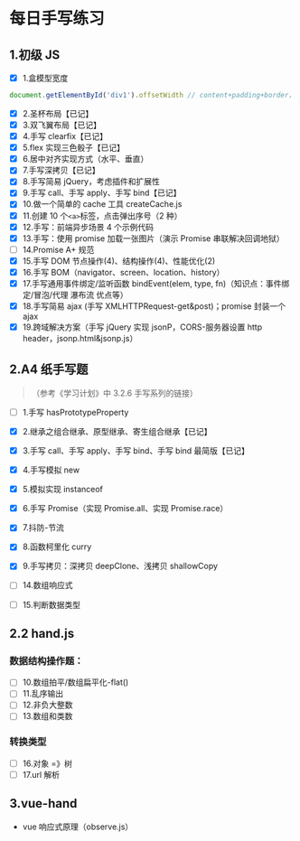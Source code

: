# 每日手写练习

## 1.初级 JS

- [x] 1.盒模型宽度

```js
document.getElementById('div1').offsetWidth // content+padding+border，不包括margin
```

- [x] 2.圣杯布局【已记】
- [x] 3.双飞翼布局【已记】
- [x] 4.手写 clearfix【已记】
- [x] 5.flex 实现三色骰子【已记】
- [x] 6.居中对齐实现方式（水平、垂直）
- [x] 7.手写深拷贝【已记】
- [x] 8.手写简易 jQuery，考虑插件和扩展性
- [x] 9.手写 call、手写 apply、手写 bind【已记】
- [x] 10.做一个简单的 cache 工具 createCache.js
- [x] 11.创建 10 个`<a>`标签，点击弹出序号（2 种）
- [x] 12.手写：前端异步场景 4 个示例代码
- [x] 13.手写：使用 promise 加载一张图片（演示 Promise 串联解决回调地狱）
- [ ] 14.Promise A+ 规范
- [x] 15.手写 DOM 节点操作(4)、结构操作(4)、性能优化(2)
- [x] 16.手写 BOM（navigator、screen、location、history）
- [x] 17.手写通用事件绑定/监听函数 bindEvent(elem, type, fn)（知识点：事件绑定/冒泡/代理 瀑布流 优点等）
- [x] 18.手写简易 ajax (手写 XMLHTTPRequest-get&post)；promise 封装一个 ajax
- [x] 19.跨域解决方案（手写 jQuery 实现 jsonP，CORS-服务器设置 http header，jsonp.html&jsonp.js）

## 2.A4 纸手写题

> （参考《学习计划》中 3.2.6 手写系列的链接）

- [ ] 1.手写 hasPrototypeProperty
- [x] 2.继承之组合继承、原型继承、寄生组合继承【已记】
- [x] 3.手写 call、手写 apply、手写 bind、手写 bind 最简版【已记】
- [x] 4.手写模拟 new
- [x] 5.模拟实现 instanceof
- [x] 6.手写 Promise（实现 Promise.all、实现 Promise.race）
- [x] 7.抖防-节流
- [x] 8.函数柯里化 curry
- [x] 9.手写拷贝：深拷贝 deepClone、浅拷贝 shallowCopy

- [ ] 14.数组响应式
- [ ] 15.判断数据类型

## 2.2 hand.js

### 数据结构操作题：

- [ ] 10.数组拍平/数组扁平化-flat()
- [ ] 11.乱序输出
- [ ] 12.非负大整数
- [ ] 13.数组和类数

### 转换类型

- [ ] 16.对象 =》树
- [ ] 17.url 解析

## 3.vue-hand

- vue 响应式原理（observe.js）
